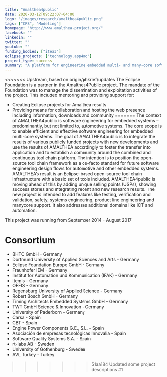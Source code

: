 ```yaml
---
title: "Amalthea4public"
date: 2020-03-12T09:22:07-04:00
logo: "/images/research/amalthea4public.png"
tags: ["CPS", "Modeling"]
homepage: "http://www.amalthea-project.org/"
facebook: ""
linkedin: ""
twitter: ""
youtube: ""
funding_bodies: ["itea3"]
eclipse_projects: ["technology.app4mc"]
project_type: success
summary: "A platform for engineering embedded multi- and many-core software systems."
---
```

<<<<<<< Upstream, based on origin/phkrief/updates
The Eclipse Foundation is a partner in the Amalthea4Public project. The mandate of the Foundation was to manage the dissemination and exploitation activities of the project. This included mentoring and providing support for:

- Creating Eclipse projects for Amalthea results
- Providing means for collaboration and hosting the web presence including information, downloads and community
=======
The context of AMALTHEA4public is software engineering for embedded systems – predominantly, but not limited to, automotive systems. The core scope is to enable efficient and effective software engineering for embedded multi-core systems. The goal of AMALTHEA4public is to integrate the results of various publicly funded projects with new developments and use the results of AMALTHEA accordingly to foster the transfer into application and to establish a community around the combined and continuous tool chain platform. The intention is to position the open-source tool chain framework as a de-facto standard for future software engineering design flows for automotive and other embedded systems. AMALTHEA’s result is an Eclipse-based open-source tool chain infrastructure with a basic set of tools included. AMALTHEA4public is moving ahead of this by adding unique selling points (USPs), showing success stories and integrating recent and new research results. The new project is intended to add features like testing, verification and validation, safety, systems engineering, product line engineering and manycore support. It also addresses additional domains like ICT and automation.

This project was running from  September 2014 - August 2017

# Consortium

* BHTC GmbH - Germany
* Dortmund University of Applied Sciences and Arts - Germany
* Eclipse Foundation Europe GmbH - Germany
* Fraunhofer IEM - Germany
* Institut for Automation und Kommunication (IFAK) - Germany
* Itemis - Germany
* OFFIS - Germany
* Regensburg University of Applied Science - Germany
* Robert Bosch GmbH - Germany
* Timing Architects Embedded Systems GmbH - Germany
* TWT GmbH Science & Innovation - Germany
* University of Paderborn - Germany
* Carsa - Spain
* CBT - Spain
* Engine Power Components G.E., S.L. - Spain
* Asociación de empresas tecnológicas Innovalia - Spain
* Software Quality Systems S.A. - Spain
* rt-labs AB - Sweden
* University of Gothenburg - Sweden
* AVL Turkey - Turkey
>>>>>>> 51aa184 Updated some project descriptions #1
